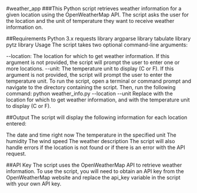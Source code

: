 #weather_app
###This Python script retrieves weather information for a given location using the OpenWeatherMap API. The script asks the user for the location and the unit of temperature they want to receive weather information on.

##Requirements
Python 3.x
requests library
argparse library
tabulate library
pytz library
Usage
The script takes two optional command-line arguments:

--location: The location for which to get weather information. If this argument is not provided, the script will prompt the user to enter one or more locations.
--unit: The temperature unit to display (C or F). If this argument is not provided, the script will prompt the user to enter the temperature unit.
To run the script, open a terminal or command prompt and navigate to the directory containing the script. Then, run the following command:
python weather_info.py --location <LOCATION> --unit <UNIT>
Replace <LOCATION> with the location for which to get weather information, and <UNIT> with the temperature unit to display (C or F).

##Output
The script will display the following information for each location entered:

The date and time right now
The temperature in the specified unit
The humidity
The wind speed
The weather description
The script will also handle errors if the location is not found or if there is an error with the API request.

##API Key
The script uses the OpenWeatherMap API to retrieve weather information. To use the script, you will need to obtain an API key from the OpenWeatherMap website and replace the api_key variable in the script with your own API key.
